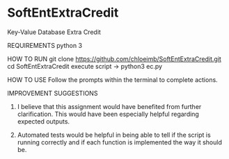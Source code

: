 # SoftEntExtraCredit

Key-Value Database Extra Credit

REQUIREMENTS
python 3

HOW TO RUN
git clone https://github.com/chloeimb/SoftEntExtraCredit.git
cd SoftEntExtraCredit
execute script -> python3 ec.py

HOW TO USE 
Follow the prompts within the terminal to complete actions. 

IMPROVEMENT SUGGESTIONS
1. I believe that this assignment would have benefited from further clarification. This would have been especially helpful regarding expected outputs. 

2. Automated tests would be helpful in being able to tell if the script is running correctly and if each function is implemented the way it should be. 